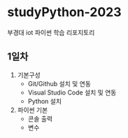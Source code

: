 # studyPython-2023
부경대 iot 파이썬 학습 리포지토리


## 1일차
1. 기본구성
    - Git/Github 설치 및 연동
    - Visual Studio Code 설치 및 연동
    - Python 설치
2. 파이썬 기본
    - 콘솔 출력
    - 변수

